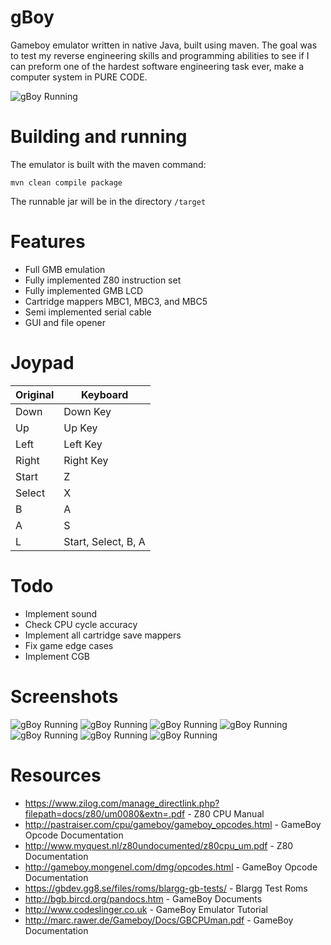 # gBoy

Gameboy emulator written in native Java, built using maven. The goal was
to test my reverse engineering skills and programming abilities to see
if I can preform one of the hardest software engineering task ever, make
a computer system in PURE CODE.

![gBoy Running](docs/gb1.PNG)

# Building and running
The emulator is built with the maven command:
```
mvn clean compile package
```
The runnable jar will be in the directory `/target`

# Features
- Full GMB emulation
- Fully implemented Z80 instruction set
- Fully implemented GMB LCD
- Cartridge mappers MBC1, MBC3, and MBC5
- Semi implemented serial cable
- GUI and file opener

# Joypad
| Original | Keyboard |
|----------|---------------------|
| Down     |  Down Key           |
| Up       | Up Key              |
| Left     | Left Key            |
| Right    | Right Key           |
| Start    | Z                   |
| Select   | X                   |
| B        | A                   |
| A        | S                   |
| L        | Start, Select, B, A | 


# Todo
- Implement sound
- Check CPU cycle accuracy
- Implement all cartridge save mappers
- Fix game edge cases
- Implement CGB

# Screenshots
![gBoy Running](docs/gb2.PNG)
![gBoy Running](docs/gb3.PNG)
![gBoy Running](docs/gb5.PNG)
![gBoy Running](docs/gb6.PNG)
![gBoy Running](docs/gb7.PNG)
![gBoy Running](docs/gb8.PNG)
![gBoy Running](docs/gb9.PNG)

# Resources
- https://www.zilog.com/manage_directlink.php?filepath=docs/z80/um0080&extn=.pdf - Z80 CPU Manual
- http://pastraiser.com/cpu/gameboy/gameboy_opcodes.html - GameBoy Opcode Documentation
- http://www.myquest.nl/z80undocumented/z80cpu_um.pdf - Z80 Documentation
- http://gameboy.mongenel.com/dmg/opcodes.html - GameBoy Opcode Documentation
- https://gbdev.gg8.se/files/roms/blargg-gb-tests/ - Blargg Test Roms
- http://bgb.bircd.org/pandocs.htm - GameBoy Documents
- http://www.codeslinger.co.uk - GameBoy Emulator Tutorial
- http://marc.rawer.de/Gameboy/Docs/GBCPUman.pdf - GameBoy Documentation
